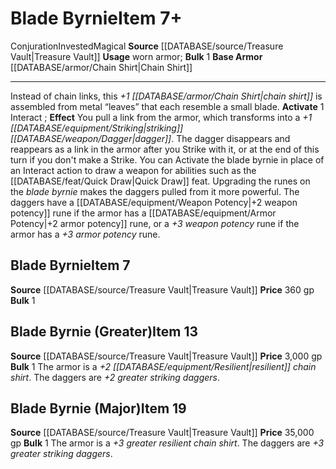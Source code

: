 ﻿---
base_item: '[[DATABASE/armor/Chain Shirt|Chain Shirt]]'
bulk: '1'
id: '1843'
item_category: Armor
item_subcategory: Specific Magic Armor
level: '7'
name: Blade Byrnie
price: 360 gp
rarity: Common
school: Conjuration
source: '[[DATABASE/source/Treasure Vault|Treasure Vault]]'
trait:
- '[[DATABASE/trait/Conjuration|Conjuration]]'
- '[[DATABASE/trait/Invested|Invested]]'
- '[[DATABASE/trait/Magical|Magical]]'
type: Item
usage: worn armor

---
# Blade Byrnie<span class="item-type">Item 7+</span>

<span class="item-trait">Conjuration</span><span class="item-trait">Invested</span><span class="item-trait">Magical</span>
**Source** [[DATABASE/source/Treasure Vault|Treasure Vault]] 
**Usage** worn armor; **Bulk** 1
**Base Armor** [[DATABASE/armor/Chain Shirt|Chain Shirt]]

---
Instead of chain links, this _+1 [[DATABASE/armor/Chain Shirt|chain shirt]]_ is assembled from metal “leaves” that each resemble a small blade.
**Activate** <span class="action-icon">1</span> Interact ; **Effect** You pull a link from the armor, which transforms into a _+1 [[DATABASE/equipment/Striking|striking]] [[DATABASE/weapon/Dagger|dagger]]_. The dagger disappears and reappears as a link in the armor after you Strike with it, or at the end of this turn if you don't make a Strike. You can Activate the blade byrnie in place of an Interact action to draw a weapon for abilities such as the [[DATABASE/feat/Quick Draw|Quick Draw]] feat.
 Upgrading the runes on the _blade byrnie_ makes the daggers pulled from it more powerful. The daggers have a [[DATABASE/equipment/Weapon Potency|+2 weapon potency]] rune if the armor has a [[DATABASE/equipment/Armor Potency|+2 armor potency]] rune, or a _+3 weapon potency_ rune if the armor has a _+3 armor potency_ rune.

## Blade Byrnie<span class="item-type">Item 7</span>

**Source** [[DATABASE/source/Treasure Vault|Treasure Vault]] 
**Price** 360 gp
**Bulk** 1

## Blade Byrnie (Greater)<span class="item-type">Item 13</span>

**Source** [[DATABASE/source/Treasure Vault|Treasure Vault]] 
**Price** 3,000 gp
**Bulk** 1
The armor is a _+2 [[DATABASE/equipment/Resilient|resilient]] chain shirt_. The daggers are _+2 greater striking daggers_.

## Blade Byrnie (Major)<span class="item-type">Item 19</span>

**Source** [[DATABASE/source/Treasure Vault|Treasure Vault]] 
**Price** 35,000 gp
**Bulk** 1
The armor is a _+3 greater resilient chain shirt_. The daggers are _+3 greater striking daggers_.